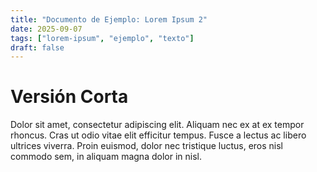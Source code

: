 ```yaml
---
title: "Documento de Ejemplo: Lorem Ipsum 2"
date: 2025-09-07
tags: ["lorem-ipsum", "ejemplo", "texto"]
draft: false
---
```

# Versión Corta

Dolor sit amet, consectetur adipiscing elit. Aliquam nec ex at ex tempor rhoncus. Cras ut odio vitae elit efficitur tempus. Fusce a lectus ac libero ultrices viverra. Proin euismod, dolor nec tristique luctus, eros nisl commodo sem, in aliquam magna dolor in nisl.
